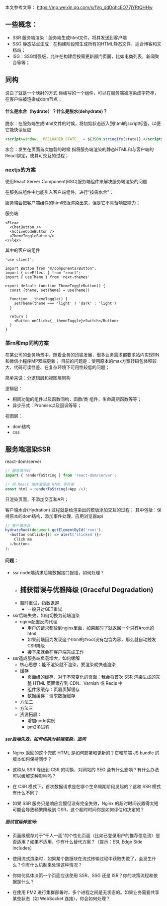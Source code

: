 

本文参考文章：
<https://mp.weixin.qq.com/s/1Vq_ddDqhcEO77jYRtQHHw>

## 一些概念：

- SSR 服务端渲染：服务端生成html文件，将其发送到客户端
- SSG 静态站点生成：在构建阶段预生成所有的HTML静态文件，适合博客和文档站；
- ISG：SSG增强版，允许在构建后按需更新部门页面，比如电商列表，新闻聚合等等；

## 同构

说白了就是一个映射的方式
你编写的一个组件，可以在服务端被渲染成字符串，在客户端被渲染成dom节点；

#### 什么是水合（hydrate）？什么是脱水(dehydrate)？

脱水：在服务端生成html文件的时候，将初始状态嵌入到html的script标签，以便它能快读反应
```html
<script>window.__PRELOADED_STATE__ = ${JSON.stringify(state)};</script>
```

水合：发生在页面首次加载的时候
指将服务端渲染的静态HTML和与客户端的React绑定，使其可交互的过程；

### nextjs的方案
使用React Server Component(RSC)服务端组件来解决服务端渲染的问题

在服务端组件中也能引入客户端组件，进行“按需水合”；

服务端会把客户端组件的html模版渲染出来，但是它不具备响应能力；

服务端
```tsx
<Flex>
  <ChatButton />
  <ActiveCodeButton />
  <ThemeToggleButton/>
</Flex>
```

其中的客户端组件<ThemeToggleButton/>

```tsx
'use client';

import Button from "@/components/Button";
import { useEffect } from "react";
import { useTheme } from 'next-themes'

export default function ThemeToggleButton() {
  const {theme, setTheme} = useTheme()

  function __themeToggle() {
    setTheme(theme === 'light' ? 'dark' : 'light')
  }

  return (
    <Button onClick={__themeToggle}>Switch</Button>
  )
}
```

### 某rn和mp同构方案
在某公司的业务场景中，随着业务的迅猛发展，很多业务需求都要求站内实现RN和微信小程序MP双端更新；
目前的问题是：使用原本的max方案转码包体积较大、代码可读性差、在复杂环境下可用性较低的问题；

简单来说：分逻辑层和视图层同构

逻辑层：
- 相同功能的组件以及函数同构，函数/类 组件，生命周期函数等等；
- 异步形式：Promise以及回调等等；

视图层：
- dom结构
- css






## 服务端渲染SSR

react-dom/server
```js
// 服务端代码
import { renderToString } from 'react-dom/server';

// 将 React 组件渲染成 HTML 字符串
const html = renderToString(<App />);
```

只渲染页面，不添加交互和API；

客户端水合(Hydration) 过程就是给渲染出的模版添加交互的过程；
其中包括：保持原本的dom结构，添加事件处理，应用浏览器api

```js
// 客户端水合
hydrateRoot(document.getElementById('root'), 
  <button onClick={() => alert('clicked')}>
    Click me
  </button>
);
```




#### 问题：

- ssr node端请求后端数据接口报错，如何处理？
  - 捕获错误与优雅降级 (Graceful Degradation)
    -
  - 超时重试，指数退避
    - 一般只对GET重试
- ssr后端失效，如何切换为前端渲染
  - nginx配置反向代理
    - 用户的请求都放到nginx里面，如果超时了就返回一个只有#root的html
    - 如果前端因为发现这个html的#root没有包含内容，那么就自动触发CSR降级
    - 接下来就会在客户端完成工作
- ssr造成服务端负载增大，如何缓解
  - 核心思想：能不渲染就不渲染，要渲染就快速渲染
  - 缓存
    - 页面级的缓存，对于不常变化的页面：我会将首次 SSR 渲染生成的完整 HTML 页面缓存到 CDN、Varnish 或 Redis 中
    - 组件级缓存：页眉页脚缓存
    - 数据缓存：请求数据缓存
  - 方法二
  - 方法三
  - 资源拓展：
    - 增加node实例
    - pm2多进程


##### ssr后端失效，如何切换为前端渲染，追问
- Nginx 返回的这个兜底 HTML 是如何部署和更新的？它和前端 JS bundle 的版本如何保持同步？

- 这种从 SSR 降级到 CSR 的切换，对网站的 SEO 会有什么影响？有什么办法可以缓解这种影响吗？

- 在 CSR 模式下，首次数据请求是在哪个生命周期阶段发起的？这和 SSR 模式有什么不同？

- 如果 SSR 服务只是响应变慢但没有完全失效，Nginx 的超时时间设置得太短可能会导致频繁降级到 CSR，这个超时时间你是如何评估和决定的？


##### 面试官延伸追问:
- 页面级缓存对于“千人一面”的个性化页面（比如已登录用户的推荐信息流）是否适用？如果不适用，你有什么替代方案？（提示：ESI, Edge Side Includes）

- 使用流式渲染时，如果某个数据块在流式传输过程中获取失败了，会发生什么？你有什么机制来处理这种情况？

- 你如何具体决策一个页面应该使用 SSR、SSG 还是 ISR？你的决策流程和依据是什么？

- 在使用 PM2 进行集群部署时，多个进程之间是无状态的。如果业务需要共享某些状态（如 WebSocket 连接），你会如何处理？